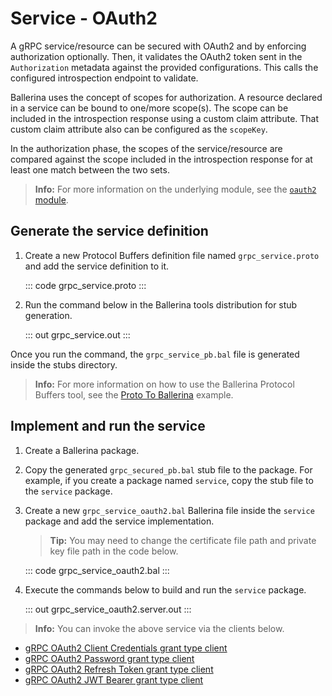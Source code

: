 # Service - OAuth2

A gRPC service/resource can be secured with OAuth2 and by enforcing authorization optionally. Then, it validates the OAuth2 token sent in the `Authorization` metadata against the provided configurations. This calls the configured introspection endpoint to validate.

Ballerina uses the concept of scopes for authorization. A resource declared in a service can be bound to one/more scope(s). The scope can be included in the introspection response using a custom claim attribute. That custom claim attribute also can be configured as the `scopeKey`.

In the authorization phase, the scopes of the service/resource are compared against the scope included in the introspection response for at least one match between the two sets.

>**Info:** For more information on the underlying module, see the [`oauth2` module](https://lib.ballerina.io/ballerina/oauth2/latest/).

## Generate the service definition

1. Create a new Protocol Buffers definition file named `grpc_service.proto` and add the service definition to it.

    ::: code grpc_service.proto :::

2. Run the command below in the Ballerina tools distribution for stub generation.

   ::: out grpc_service.out :::

Once you run the command, the `grpc_service_pb.bal` file is generated inside the stubs directory.

>**Info:** For more information on how to use the Ballerina Protocol Buffers tool, see the [Proto To Ballerina](https://ballerina.io/learn/by-example/proto-to-ballerina.html) example.

## Implement and run the service

1. Create a Ballerina package.

2. Copy the generated `grpc_secured_pb.bal` stub file to the package. For example, if you create a package named `service`, copy the stub file to the `service` package.

3. Create a new `grpc_service_oauth2.bal` Ballerina file inside the `service` package and add the service implementation.

   >**Tip:** You may need to change the certificate file path and private key file path in the code below.

   ::: code grpc_service_oauth2.bal :::

4. Execute the commands below to build and run the `service` package.

   ::: out grpc_service_oauth2.server.out :::

>**Info:** You can invoke the above service via the clients below.
 - [gRPC OAuth2 Client Credentials grant type client](/learn/by-example/grpc-client-oauth2-client-credentials-grant-type)
 - [gRPC OAuth2 Password grant type client](/learn/by-example/grpc-client-oauth2-password-grant-type)
 - [gRPC OAuth2 Refresh Token grant type client](/learn/by-example/grpc-client-oauth2-refresh-token-grant-type)
 - [gRPC OAuth2 JWT Bearer grant type client](/learn/by-example/grpc-client-oauth2-jwt-bearer-grant-type)
 